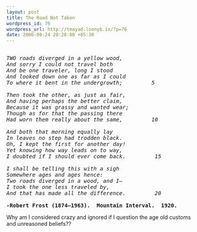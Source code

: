 ```yaml
--- 
layout: post
title: The Road Not Taken
wordpress_id: 76
wordpress_url: http://tmayad.loonyb.in/?p=76
date: 2006-08-24 20:28:00 +05:30
---
```

<pre><em>
TWO roads diverged in a yellow wood, 
And sorry I could not travel both 
And be one traveler, long I stood 
And looked down one as far as I could 
To where it bent in the undergrowth;         5
 
Then took the other, as just as fair, 
And having perhaps the better claim, 
Because it was grassy and wanted wear; 
Though as for that the passing there 
Had worn them really about the same,         10
 
And both that morning equally lay 
In leaves no step had trodden black. 
Oh, I kept the first for another day! 
Yet knowing how way leads on to way, 
I doubted if I should ever come back.         15
 
I shall be telling this with a sigh 
Somewhere ages and ages hence: 
Two roads diverged in a wood, and I— 
I took the one less traveled by, 
And that has made all the difference.         20
</em>
<strong>-Robert Frost (1874–1963).  Mountain Interval.  1920.</strong>
</pre>

<p>Why am I considered crazy and ignored if I question the age old customs and unreasoned beliefs??</p>
